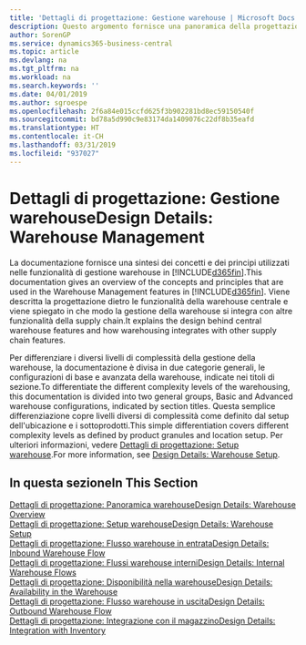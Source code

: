 ```yaml
---
title: 'Dettagli di progettazione: Gestione warehouse | Microsoft Docs'
description: Questo argomento fornisce una panoramica della progettazione, dei concetti e dei principi alla base delle funzionalità di gestione warehouse in Business Central.
author: SorenGP
ms.service: dynamics365-business-central
ms.topic: article
ms.devlang: na
ms.tgt_pltfrm: na
ms.workload: na
ms.search.keywords: ''
ms.date: 04/01/2019
ms.author: sgroespe
ms.openlocfilehash: 2f6a84e015ccfd625f3b902281bd8ec59150540f
ms.sourcegitcommit: bd78a5d990c9e83174da1409076c22df8b35eafd
ms.translationtype: HT
ms.contentlocale: it-CH
ms.lasthandoff: 03/31/2019
ms.locfileid: "937027"
---
```

# <a name="design-details-warehouse-management"></a><span data-ttu-id="ab158-103">Dettagli di progettazione: Gestione warehouse</span><span class="sxs-lookup"><span data-stu-id="ab158-103">Design Details: Warehouse Management</span></span>
<span data-ttu-id="ab158-104">La documentazione fornisce una sintesi dei concetti e dei principi utilizzati nelle funzionalità di gestione warehouse in [!INCLUDE[d365fin](includes/d365fin_md.md)].</span><span class="sxs-lookup"><span data-stu-id="ab158-104">This documentation gives an overview of the concepts and principles that are used in the Warehouse Management features in [!INCLUDE[d365fin](includes/d365fin_md.md)].</span></span> <span data-ttu-id="ab158-105">Viene descritta la progettazione dietro le funzionalità della warehouse centrale e viene spiegato in che modo la gestione della warehouse si integra con altre funzionalità della supply chain.</span><span class="sxs-lookup"><span data-stu-id="ab158-105">It explains the design behind central warehouse features and how warehousing integrates with other supply chain features.</span></span>  

<span data-ttu-id="ab158-106">Per differenziare i diversi livelli di complessità della gestione della warehouse, la documentazione è divisa in due categorie generali, le configurazioni di base e avanzata della warehouse, indicate nei titoli di sezione.</span><span class="sxs-lookup"><span data-stu-id="ab158-106">To differentiate the different complexity levels of the warehousing, this documentation is divided into two general groups, Basic and Advanced warehouse configurations, indicated by section titles.</span></span> <span data-ttu-id="ab158-107">Questa semplice differenziazione copre livelli diversi di complessità come definito dal setup dell'ubicazione e i sottoprodotti.</span><span class="sxs-lookup"><span data-stu-id="ab158-107">This simple differentiation covers different complexity levels as defined by product granules and location setup.</span></span> <span data-ttu-id="ab158-108">Per ulteriori informazioni, vedere [Dettagli di progettazione: Setup warehouse](design-details-warehouse-setup.md).</span><span class="sxs-lookup"><span data-stu-id="ab158-108">For more information, see [Design Details: Warehouse Setup](design-details-warehouse-setup.md).</span></span>  

## <a name="in-this-section"></a><span data-ttu-id="ab158-109">In questa sezione</span><span class="sxs-lookup"><span data-stu-id="ab158-109">In This Section</span></span>  
[<span data-ttu-id="ab158-110">Dettagli di progettazione: Panoramica warehouse</span><span class="sxs-lookup"><span data-stu-id="ab158-110">Design Details: Warehouse Overview</span></span>](design-details-warehouse-overview.md)  
[<span data-ttu-id="ab158-111">Dettagli di progettazione: Setup warehouse</span><span class="sxs-lookup"><span data-stu-id="ab158-111">Design Details: Warehouse Setup</span></span>](design-details-warehouse-setup.md)  
[<span data-ttu-id="ab158-112">Dettagli di progettazione: Flusso warehouse in entrata</span><span class="sxs-lookup"><span data-stu-id="ab158-112">Design Details: Inbound Warehouse Flow</span></span>](design-details-inbound-warehouse-flow.md)  
[<span data-ttu-id="ab158-113">Dettagli di progettazione: Flussi warehouse interni</span><span class="sxs-lookup"><span data-stu-id="ab158-113">Design Details: Internal Warehouse Flows</span></span>](design-details-internal-warehouse-flows.md)  
[<span data-ttu-id="ab158-114">Dettagli di progettazione: Disponibilità nella warehouse</span><span class="sxs-lookup"><span data-stu-id="ab158-114">Design Details: Availability in the Warehouse</span></span>](design-details-availability-in-the-warehouse.md)  
[<span data-ttu-id="ab158-115">Dettagli di progettazione: Flusso warehouse in uscita</span><span class="sxs-lookup"><span data-stu-id="ab158-115">Design Details: Outbound Warehouse Flow</span></span>](design-details-outbound-warehouse-flow.md)  
[<span data-ttu-id="ab158-116">Dettagli di progettazione: Integrazione con il magazzino</span><span class="sxs-lookup"><span data-stu-id="ab158-116">Design Details: Integration with Inventory</span></span>](design-details-integration-with-inventory.md)
